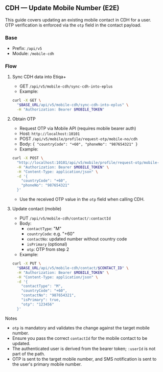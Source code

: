 ## CDH — Update Mobile Number (E2E)

This guide covers updating an existing mobile contact in CDH for a user. OTP verification is enforced via the `otp` field in the contact payload.

### Base
- Prefix: `/api/v5`
- Module: `/mobile-cdh`

### Flow
1) Sync CDH data into Etiqa+
   - GET `/api/v5/mobile-cdh/sync-cdh-into-eplus`
   - Example:
   ```bash
   curl -X GET \
     "$BASE_URL/api/v5/mobile-cdh/sync-cdh-into-eplus" \
     -H "Authorization: Bearer $MOBILE_TOKEN"
   ```

2) Obtain OTP
   - Request OTP via Mobile API (requires mobile bearer auth)
   - Host: `http://localhost:10101`
   - POST `/api/v5/mobile/profile/request-otp/mobile-no/cdh`
   - Body: `{ "countryCode": "+60", "phoneNo": "987654321" }`
   - Example:
   ```bash
   curl -X POST \
     "http://localhost:10101/api/v5/mobile/profile/request-otp/mobile-no/cdh" \
     -H "Authorization: Bearer $MOBILE_TOKEN" \
     -H "Content-Type: application/json" \
     -d '{
       "countryCode": "+60",
       "phoneNo": "987654321"
     }'
   ```
   - Use the received OTP value in the `otp` field when calling CDH.

3) Update contact (mobile)
   - PUT `/api/v5/mobile-cdh/contact/:contactId`
   - Body:
     - `contactType`: "M"
     - `countryCode`: e.g. "+60"
     - `contactNo`: updated number without country code
     - `isPrimary` (optional)
     - `otp`: OTP from step 2
   - Example:
   ```bash
   curl -X PUT \
     "$BASE_URL/api/v5/mobile-cdh/contact/$CONTACT_ID" \
     -H "Authorization: Bearer $MOBILE_TOKEN" \
     -H "Content-Type: application/json" \
     -d '{
       "contactType": "M",
       "countryCode": "+60",
       "contactNo": "987654321",
       "isPrimary": true,
       "otp": "123456"
     }'
   ```

Notes
- `otp` is mandatory and validates the change against the target mobile number.
- Ensure you pass the correct `contactId` for the mobile contact to be updated.
- The authenticated user is derived from the bearer token; `:userId` is not part of the path.
- OTP is sent to the target mobile number, and SMS notification is sent to the user's primary mobile number.
